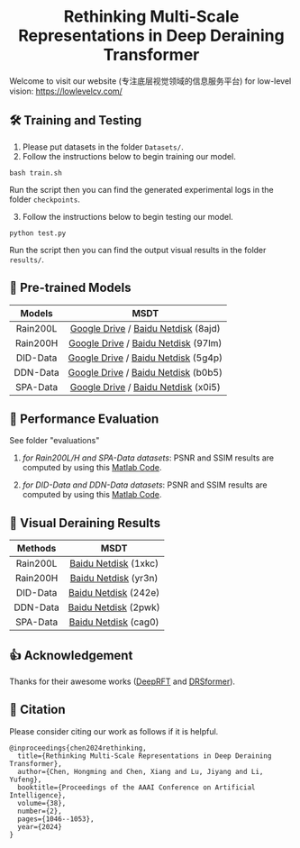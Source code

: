 <div align="center">

# Rethinking Multi-Scale Representations in Deep Deraining Transformer

</div>

<!-- > Rethinking Multi-Scale Representations in Deep Deraining Transformer -->
Welcome to visit our website (专注底层视觉领域的信息服务平台) for low-level vision: https://lowlevelcv.com/


## 🛠️ Training and Testing
1. Please put datasets in the folder `Datasets/`.
2. Follow the instructions below to begin training our model.
```
bash train.sh
```
Run the script then you can find the generated experimental logs in the folder `checkpoints`.

3. Follow the instructions below to begin testing our model.
```
python test.py
```
Run the script then you can find the output visual results in the folder `results/`.


## 🤖 Pre-trained Models
| Models | MSDT |
|:-----: |:-----: |
| Rain200L | [Google Drive](https://drive.google.com/file/d/1qk8pUq7oM4Z4v2X-qmWJpE2LmUuweL4_/view?usp=drive_link) / [Baidu Netdisk](https://pan.baidu.com/s/1jikJhCuv51bvkl9vF2AkKw?pwd=8ajd) (8ajd) 
| Rain200H | [Google Drive](https://drive.google.com/file/d/1y8gjAvnt0kkf1dSEyauVFu2weLi53LmF/view?usp=drive_link) / [Baidu Netdisk](https://pan.baidu.com/s/1jr01T_hzl8K_h2VksrmlFQ?pwd=97lm) (97lm) 
| DID-Data | [Google Drive](https://drive.google.com/file/d/1RDvMFZn57UFrkeeojRHXwR7YbvXSGR5i/view?usp=drive_link) / [Baidu Netdisk](https://pan.baidu.com/s/1PJrRTDsG4vL4XwhNd8kfHg?pwd=5g4p) (5g4p) 
| DDN-Data | [Google Drive](https://drive.google.com/file/d/1p7FVQuZSw4n0nXEvLrsJPtYxzlMyOCK0/view?usp=drive_link) / [Baidu Netdisk](https://pan.baidu.com/s/1Y3YRkNO40m6bII-R3-Hi4g?pwd=b0b5) (b0b5) 
| SPA-Data | [Google Drive](https://drive.google.com/file/d/1hEpYFrFG0qhKassfYAZmXwUnNUYmGMLs/view?usp=drive_link) / [Baidu Netdisk](https://pan.baidu.com/s/1CO7wlaZyhu2egjfdaavFeQ?pwd=x0i5) (x0i5) 


## 🚨 Performance Evaluation
See folder "evaluations" 

1) *for Rain200L/H and SPA-Data datasets*: 
PSNR and SSIM results are computed by using this [Matlab Code](https://github.com/sauchm/MSDT/tree/main/evaluations/Evalution_Rain200L_Rain200H_SPA-Data).

2) *for DID-Data and DDN-Data datasets*: 
PSNR and SSIM results are computed by using this [Matlab Code](https://github.com/sauchm/MSDT/tree/main/evaluations/Evaluation_DID-Data_DDN-Data).



## 🚀 Visual Deraining Results

| Methods | MSDT |
|:-----: |:-----: |
| Rain200L | [Baidu Netdisk](https://pan.baidu.com/s/1us3smvwhAe3azJPnunWs8w?pwd=1xkc) (1xkc) 
| Rain200H | [Baidu Netdisk](https://pan.baidu.com/s/1S__NNB0jV2ING2ngR0PjiA?pwd=yr3n) (yr3n) 
| DID-Data | [Baidu Netdisk](https://pan.baidu.com/s/1Rif4QC1AuDF4ccHteg_A4A?pwd=242e) (242e) 
| DDN-Data | [Baidu Netdisk](https://pan.baidu.com/s/1JFHyrTMSdsFotOJ6pKokow?pwd=2pwk) (2pwk) 
| SPA-Data | [Baidu Netdisk](https://pan.baidu.com/s/14fSFf_T7AOD44ktso56Rxw?pwd=cag0) (cag0) 


## 👍 Acknowledgement
Thanks for their awesome works ([DeepRFT](https://github.com/INVOKERer/DeepRFT) and [DRSformer](https://github.com/cschenxiang/DRSformer)).

## 📘 Citation
Please consider citing our work as follows if it is helpful.
```
@inproceedings{chen2024rethinking,
  title={Rethinking Multi-Scale Representations in Deep Deraining Transformer},
  author={Chen, Hongming and Chen, Xiang and Lu, Jiyang and Li, Yufeng},
  booktitle={Proceedings of the AAAI Conference on Artificial Intelligence},
  volume={38},
  number={2},
  pages={1046--1053},
  year={2024}
}
```

